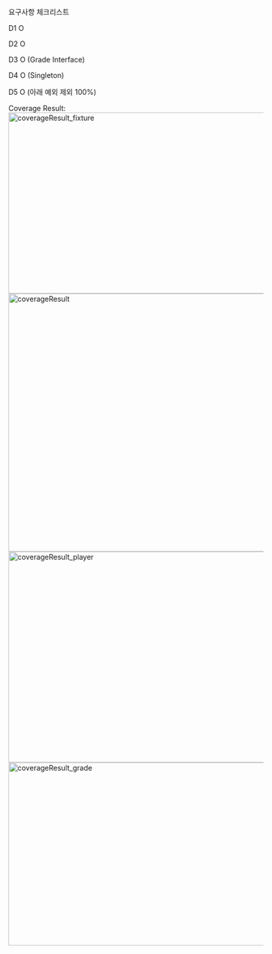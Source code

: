 요구사항 체크리스트

D1 O

D2 O

D3 O (Grade Interface)

D4 O (Singleton)

D5 O (아래 예외 제외 100%)



Coverage Result:
<img width="513" height="357" alt="coverageResult_fixture" src="https://github.com/user-attachments/assets/3e4c3a91-a6d6-434e-86eb-9d8429ce1beb" />
<img width="1184" height="509" alt="coverageResult" src="https://github.com/user-attachments/assets/a63f684e-e286-4d92-9c01-3a05992c3d39" />
<img width="725" height="416" alt="coverageResult_player" src="https://github.com/user-attachments/assets/51f11956-6f42-4a5e-9b7a-9e5cda880d9c" />
<img width="509" height="361" alt="coverageResult_grade" src="https://github.com/user-attachments/assets/22a93bb7-f183-47d4-a3f4-b3fc7a05ee0e" />
